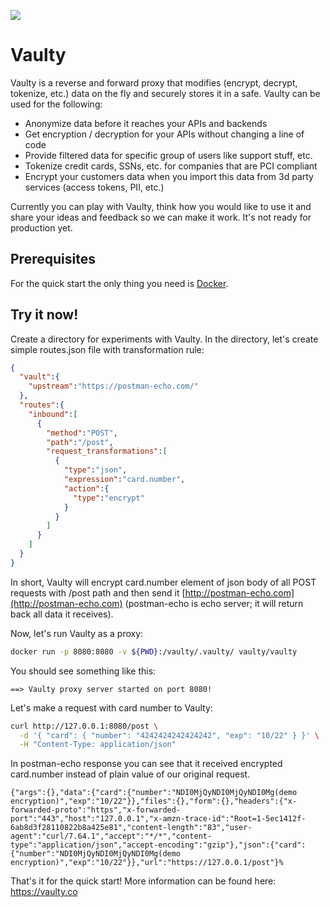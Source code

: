 ![](https://github.com/vaulty-co/vaulty/workflows/Go/badge.svg)
# Vaulty

Vaulty is a reverse and forward proxy that modifies (encrypt, decrypt, tokenize, etc.) data on the fly and securely stores it in a safe. Vaulty can be used for the following:

- Anonymize data before it reaches your APIs and backends
- Get encryption / decryption for your APIs without changing a line of code
- Provide filtered data for specific group of users like support stuff, etc.
- Tokenize credit cards, SSNs, etc. for companies that are PCI compliant
- Encrypt your customers data when you import this data from 3d party services (access tokens, PII, etc.)

Currently you can play with Vaulty, think how you would like to use it and share your ideas and feedback so we can make it work. It's not ready for production yet.

## Prerequisites

For the quick start the only thing you need is [Docker](https://docs.docker.com/install/).

## Try it now!

Create a directory for experiments with Vaulty. In the directory, let's create simple routes.json file with transformation rule:

```json
{
  "vault":{
    "upstream":"https://postman-echo.com/"
  },
  "routes":{
    "inbound":[
      {
        "method":"POST",
        "path":"/post",
        "request_transformations":[
          {
            "type":"json",
            "expression":"card.number",
            "action":{
              "type":"encrypt"
            }
          }
        ]
      }
    ]
  }
}
```

In short, Vaulty will encrypt card.number element of json body of all POST requests with /post path and then send it [http://postman-echo.com](http://postman-echo.com) (postman-echo is echo server; it  will return back all data it receives).

Now, let's run Vaulty as a proxy:

```bash
docker run -p 8080:8080 -v ${PWD}:/vaulty/.vaulty/ vaulty/vaulty
```

You should see something like this:

```
==> Vaulty proxy server started on port 8080!
```

Let's make a request with card number to Vaulty:

```bash
curl http://127.0.0.1:8080/post \
  -d '{ "card": { "number": "4242424242424242", "exp": "10/22" } }' \
  -H "Content-Type: application/json"
```

In postman-echo response you can see that it received encrypted card.number instead of plain value of our original request.

```
{"args":{},"data":{"card":{"number":"NDI0MjQyNDI0MjQyNDI0Mg(demo encryption)","exp":"10/22"}},"files":{},"form":{},"headers":{"x-forwarded-proto":"https","x-forwarded-port":"443","host":"127.0.0.1","x-amzn-trace-id":"Root=1-5ec1412f-6ab8d3f28110822b8a425e81","content-length":"83","user-agent":"curl/7.64.1","accept":"*/*","content-type":"application/json","accept-encoding":"gzip"},"json":{"card":{"number":"NDI0MjQyNDI0MjQyNDI0Mg(demo encryption)","exp":"10/22"}},"url":"https://127.0.0.1/post"}%
```

That's it for the quick start! More information can be found here: https://vaulty.co
